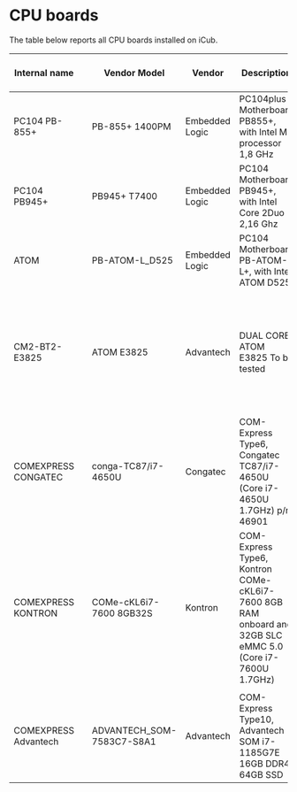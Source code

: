 # CPU boards
The table below reports all CPU boards installed on iCub.

| Internal name    |   | Vendor Model            | Vendor         | Description                                                                                              | Board Form factor   | iCub version              | CPU                       | RAM       | HardDisk            | OTHER / BIOS                                                              |
|------------------|---|-------------------------|----------------|----------------------------------------------------------------------------------------------------------|---------------------|---------------------------|---------------------------|-----------|---------------------|---------------------------------------------------------------------------|
| PC104 PB-855+    |   | PB-855+ 1400PM          | Embedded Logic | PC104plus Motherboard PB855+, with Intel M processor 1,8 GHz                                             | PC104 Plus Standard | iCub 1.0                  | Intel M processor 1,8 GHz |           | n.a. (*) USB pen           |                                                                           |
| PC104 PB945+     |   | PB945+ T7400            | Embedded Logic | PC104 Motherboard PB945+, with Intel Core 2Duo 2,16 Ghz                                                  | PC104 Plus Standard | iCub 1.0 and iCub 2.0     | Intel Core 2Duo 2,16 Ghz  |           | n.a. (*) USB pen           |                                                                           |
| ATOM             |   | PB-ATOM-L_D525          | Embedded Logic | PC104 Motherboard PB-ATOM-L+, with Intel ATOM D525                                                       | PC104 Plus Standard | iCub 1.0 and iCub 2.0     | Intel ATOM D525           |           | n.a. (*) USB pen           |                                                                           |
| CM2-BT2-E3825    |   | ATOM E3825              | Advantech      | DUAL CORE ATOM E3825 To be tested                                                                        | PC104 Plus Standard | iCub 1.0 and iCub 2.0     | Intel ATOM E3825          | 4GB       | mSATA drive                |  [Manual](https://www.mouser.it/datasheet/2/452/CM1-BT1_Datasheet_en_1-347744.pdf) Disable UEFI boot from BIOS to boot from iCub LIVE USB |
| COMEXPRESS CONGATEC  |   | conga-TC87/i7-4650U     | Congatec       | COM-Express Type6, Congatec TC87/i7-4650U (Core i7-4650U 1.7GHz) p/n 46901                               | COM-Express Type6   | iCub 2.5, iCub 3.0    | Core i7-4650U             | 8GB       | external SATA 32GB  |                                                                           |
| COMEXPRESS KONTRON   |   | COMe-cKL6i7-7600 8GB32S | Kontron        | COM-Express Type6, Kontron COMe-cKL6i7-7600 8GB RAM onboard and 32GB SLC eMMC 5.0 (Core i7-7600U 1.7GHz) | COM-Express Type6   | iCub 2.5-2.6 and 2.7  | Intel i7-7600U             | 8+8GB RAM | onboard 32GB        |                                                                           |
|                  |   |                         |                |                                                                                                          |                     |                           |                           |           |                     |                                                                           |
| COMEXPRESS Advantech                 |   |  ADVANTECH_SOM-7583C7-S8A1    |   Advantech             |  COM-Express Type10, Advantech SOM i7-1185G7E 16GB DDR4, 64GB SSD                                                                                                        |  Com-Express Type 10                    | ergoCub 1.x                          | Intel i7-1185G7E 4 cores 2.8GHz                   |  16GB RAM DDR4         |  onboard 64GB NVMe SSD             |                                                                                 | 
